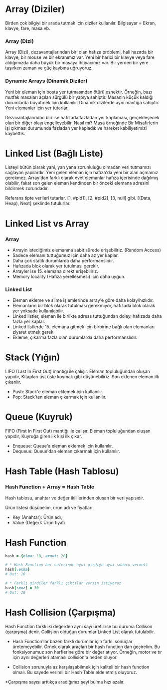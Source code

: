 # Array (Diziler)

Birden çok bilgiyi bir arada tutmak için diziler kullanılır.
Bilgisayar = Ekran, klavye, fare, masa vb.

### Array (Dizi)
Array (Dizi), dezavantajlarından biri olan hafıza problemi, hali hazırda bir klavye, bir mouse ve bir ekranımız var. Yeni bir harici bir klavye veya fare aldığımızda daha büyük bir masaya ihtiyacımız var. 
Bir yerden bir yere taşırken zaman ve güç kaybına uğruyoruz.

### Dynamic Arrays  (Dinamik Diziler)
Yeni bir eleman için boşta yer tutmasından ötürü esnektir. 
Örneğin, bazı mutfak masaları açılan sürgülü bir yapıya sahiptir. Masanın küçük kaldığı durumlarda büyütmek için kullanılır. Dinamik dizilerde aynı mantığa sahiptir. Yeni elemanlar için yer tutarlar.

Dezavantajlarından biri ise hafızada fazladan yer kaplaması, gerçekleşecek olan bir diğer olayı engelleyebilir. 
Nasıl mı? Masa örneğinde Bir Misafirlerin işi çıkması durumunda fazladan yer kapladık ve hareket kabiliyetimizi kaybettik.


# Linked List (Bağlı Liste)
Listeyi bütün olarak yani, yan yana zorunluluğu olmadan veri tutmamızı sağlayan yapılardır. Yeni gelen eleman için hafıza'da yeni bir alan açmamız gerekmez. Array'dan farklı olarak evet elemanlar hafıza içerisinde dağılmış olabilir, fakat son gelen eleman kendinden bir önceki elemana adresini bildirmek zorundadır.

Referans tipte verileri tutarlar. [1, #pid1], [2, #pid2], [3, null] gibi. [(Data, Heap), Next] şeklinde tutulurlar.


# Linked List vs Array

### Array
* Arrayin istediğimiz elemanına sabit sürede erişebiliriz. (Random Access)
* Sadece elemanı tuttuğumuz için daha az yer kaplar.
* Daha çok statik durumlarda daha performanslıdır.
* Hafızada blok olarak yer tutulması gerekir.
* Arrayler ise 15. elemana direkt erişebiliriz.
* Memory locality (Hafıza yerelleşmesi) için daha uygun.
  
### Linked List
* Eleman ekleme ve silme işlemlerinde array'e göre daha kolay/hızlıdır.
* Elemanların bir blok olarak tutulması gerekmiyor, hafızada blok olarak yer yoksada kullanılabilir.
* Linked listler, eleman ile birlikte adress tuttuğundan dolayı hafızada daha fazla yer kaplar.
* Linked listlerde 15. elemana gitmek için birbirine bağlı olan elemanları ziyaret etmek gerek
* Ekleme, çıkarma fazla olan durumlarda daha performanslıdır.

# Stack (Yığın)
LIFO (Last In First Out) mantığı ile çalışır. Eleman topluluğundan oluşan yapıdır, 
Kitapları üst üste koymak gibi düşünebiliriz. Son eklenen eleman ilk çıkarılır.

* Push: Stack'e eleman eklemek için kullanılır.
* Pop: Stack'ten eleman çıkarmak için kullanılır.

# Queue (Kuyruk)
FIFO (First In First Out) mantığı ile çalışır. Eleman topluluğundan oluşan yapıdır,
Kuyruğa giren ilk kişi ilk çıkar.

* Enqueue: Queue'a eleman eklemek için kullanılır.
* Dequeue: Queue'dan eleman çıkarmak için kullanılır.

# Hash Table (Hash Tablosu)
### Hash Function + Array = Hash Table
Hash tablosu, anahtar ve değer ikililerinden oluşan bir veri yapısıdır.

Ürün listesi düşünelim, ürün adı ve fiyatları.
* Key (Anahtar): Ürün adı, 
* Value (Değer): Ürün fiyatı

# Hash Function

```ruby
hash = {elma: 10, armut: 20}

# * Hash Function her seferinde aynı girdiye aynı sonucu vermeli
hash[:elma] 
# Out: 10

# * Farklı girdiler farklı çıktılar versin istiyoruz
hash[:muz] = 30
# Out: 30
```

# Hash Collision (Çarpışma)
Hash Function farklı iki değerden aynı sayı üretilirse bu duruma Collison (çarpışma) denir.
Collision olduğun durumlar Linked List olarak tutulabilir.

* Hash Function'lar bazen farklı durumlar için farklı sonuçlar üretemeyebilir. Örnek olarak araçları bir hash function dan geçirelim. Bu fonksiyonumuz son harflerine göre bir değer atıyor. Örneğin, motor ve tır için aynı değerleri ataması collision'a neden oluyor.

* Collision sorunuyla az karşılaşabilmek için kaliteli bir hash function olmalı. Bu sayede verimli bir Hash Table elde etmiş oluyoruz.

*Çarpışma sayısı arttıkça aradığımız şeyi bulma hızı azalır.
